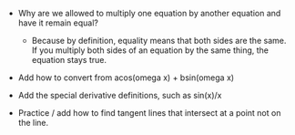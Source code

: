- Why are we allowed to multiply one equation by another equation and have it remain equal?
	- Because by definition, equality means that both sides are the same. If you multiply both sides of an equation by the same thing, the equation stays true. 

- Add how to convert from acos(omega x) + bsin(omega x)
- Add the special derivative definitions, such as sin(x)/x
- Practice / add how to find tangent lines that intersect at a point not on the line. 